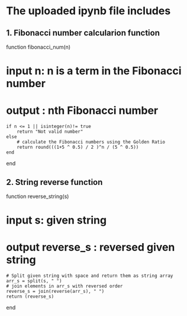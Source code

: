 # The uploaded ipynb file includes 
## 1. Fibonacci number calcularion function 
     
function fibonacci_num(n) 
# input n: n is a term in the Fibonacci number
# output : nth Fibonacci number 
    
    if n <= 1 || isinteger(n)!= true 
        return "Not valid number"
    else
        # calculate the Fibonacci numbers using the Golden Ratio
        return round(((1+5 ^ 0.5) / 2 )^n / (5 ^ 0.5))
    end
end
      
## 2. String reverse function

function reverse_string(s)
# input s: given string
# output reverse_s : reversed given string
    
    # Split given string with space and return them as string array
    arr_s = split(s, " ") 
    # join elements in arr_s with reversed order
    reverse_s = join(reverse(arr_s), " ")
    return (reverse_s)
end

